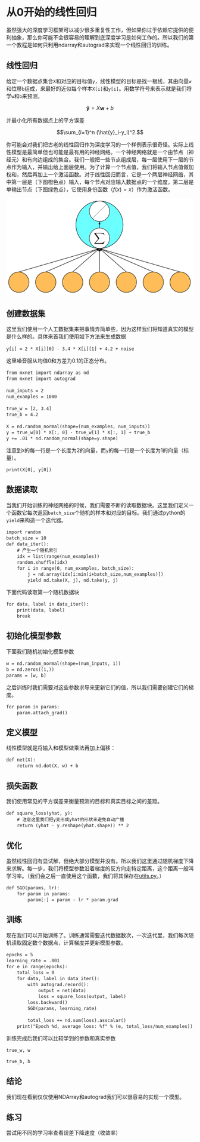 # 从0开始的线性回归

虽然强大的深度学习框架可以减少很多重复性工作，但如果你过于依赖它提供的便利抽象，那么你可能不会很容易的理解到底深度学习是如何工作的。所以我们的第一个教程是如何只利用ndarray和autograd来实现一个线性回归的训练。

## 线性回归

给定一个数据点集合`X`和对应的目标值`y`，线性模型的目标是找一根线，其由向量`w`和位移`b`组成，来最好的近似每个样本`X[i]`和`y[i]`。用数学符号来表示就是我们将学`w`和`b`来预测，

$$\boldsymbol{\hat{y}} = X \boldsymbol{w} + b$$

并最小化所有数据点上的平方误差

$$\sum_{i=1}^n (\hat{y}_i-y_i)^2.$$

你可能会对我们把古老的线性回归作为深度学习的一个样例表示很奇怪。实际上线性模型是最简单但也可能是最有用的神经网络。一个神经网络就是一个由节点（神经元）和有向边组成的集合。我们一般把一些节点组成层，每一层使用下一层的节点作为输入，并输出给上面层使用。为了计算一个节点值，我们将输入节点值做加权和，然后再加上一个激活函数。对于线性回归而言，它是一个两层神经网络，其中第一层是（下图橙色点）输入，每个节点对应输入数据点的一个维度，第二层是单输出节点（下图绿色点），它使用身份函数（$f(x)=x$）作为激活函数。

![](../img/simple-net-linear.png)

## 创建数据集

这里我们使用一个人工数据集来把事情弄简单些，因为这样我们将知道真实的模型是什么样的。具体来首我们使用如下方法来生成数据

`y[i] = 2 * X[i][0] - 3.4 * X[i][1] + 4.2 + noise`

这里噪音服从均值0和方差为0.1的正态分布。

```{.python .input  n=2}
from mxnet import ndarray as nd
from mxnet import autograd

num_inputs = 2
num_examples = 1000

true_w = [2, 3.4]
true_b = 4.2

X = nd.random_normal(shape=(num_examples, num_inputs))
y = true_w[0] * X[:, 0] - true_w[1] * X[:, 1] + true_b
y += .01 * nd.random_normal(shape=y.shape)
```

注意到`X`的每一行是一个长度为2的向量，而`y`的每一行是一个长度为1的向量（标量）。

```{.python .input  n=3}
print(X[0], y[0])
```

## 数据读取

当我们开始训练的神经网络的时候，我们需要不断的读取数据块。这里我们定义一个函数它每次返回`batch_size`个随机的样本和对应的目标。我们通过python的`yield`来构造一个迭代器。

```{.python .input  n=4}
import random
batch_size = 10
def data_iter():
    # 产生一个随机索引
    idx = list(range(num_examples))
    random.shuffle(idx)
    for i in range(0, num_examples, batch_size):
        j = nd.array(idx[i:min(i+batch_size,num_examples)])
        yield nd.take(X, j), nd.take(y, j)
```

下面代码读取第一个随机数据块

```{.python .input  n=5}
for data, label in data_iter():
    print(data, label)
    break
```

## 初始化模型参数

下面我们随机初始化模型参数

```{.python .input  n=6}
w = nd.random_normal(shape=(num_inputs, 1))
b = nd.zeros((1,))
params = [w, b]
```

之后训练时我们需要对这些参数求导来更新它们的值，所以我们需要创建它们的梯度。

```{.python .input  n=7}
for param in params:
    param.attach_grad()
```

## 定义模型

线性模型就是将输入和模型做乘法再加上偏移：

```{.python .input  n=8}
def net(X):
    return nd.dot(X, w) + b
```

## 损失函数

我们使用常见的平方误差来衡量预测的目标和真实目标之间的差距。

```{.python .input  n=9}
def square_loss(yhat, y):
    # 注意这里我们把y变形成yhat的形状来避免自动广播
    return (yhat - y.reshape(yhat.shape)) ** 2
```

## 优化

虽然线性回归有显试解，但绝大部分模型并没有。所以我们这里通过随机梯度下降来求解。每一步，我们将模型参数沿着梯度的反方向走特定距离，这个距离一般叫学习率。（我们会之后一直使用这个函数，我们将其保存在[utils.py](../utils.py)。）

```{.python .input  n=10}
def SGD(params, lr):
    for param in params:
        param[:] = param - lr * param.grad
```

## 训练

现在我们可以开始训练了。训练通常需要迭代数据数次，一次迭代里，我们每次随机读取固定数个数据点，计算梯度并更新模型参数。

```{.python .input  n=11}
epochs = 5
learning_rate = .001
for e in range(epochs):
    total_loss = 0
    for data, label in data_iter():
        with autograd.record():
            output = net(data)
            loss = square_loss(output, label)
        loss.backward()
        SGD(params, learning_rate)
        
        total_loss += nd.sum(loss).asscalar()
    print("Epoch %d, average loss: %f" % (e, total_loss/num_examples))
```

训练完成后我们可以比较学到的参数和真实参数

```{.python .input  n=12}
true_w, w
```

```{.python .input  n=13}
true_b, b
```

## 结论

我们现在看到仅仅使用NDArray和autograd我们可以很容易的实现一个模型。

## 练习

尝试用不同的学习率查看误差下降速度（收敛率）
